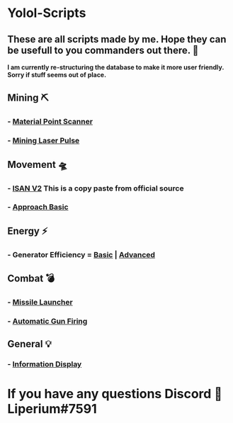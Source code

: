 # Yolol-Scripts
## These are all scripts made by me. Hope they can be usefull to you commanders out there. 🚀

**I am currently re-structuring the database to make it more user friendly. Sorry if stuff seems out of place.**



## Mining ⛏

### - [Material Point Scanner](/MaterialPointScanner.md/)
### - [Mining Laser Pulse](/src/MiningLaserPulse.yolol/)

## Movement 🛸

### - [ISAN V2](/src/IsanV2.yolol/) This is a copy paste from official source
### - [Approach Basic](/ApproachBasicBeta.md/)


## Energy ⚡

### - **Generator Efficiency** = [Basic](/src/GeneratorEfficiencyBasic.yolol/) | [Advanced](/src/GeneratorEfficiencyAdvanced.yolol/)

## Combat 💣

### - [Missile Launcher](/MissileLauncher.md/)
### - [Automatic Gun Firing](/src/AutoGun.yolol/)

## General 💡

### - [Information Display](/src/InformationDisplay.yolol/)



# If you have any questions Discord 👾 Liperium#7591